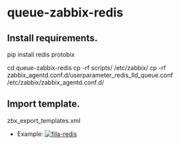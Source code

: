 # queue-zabbix-redis

## Install requirements.
 pip install redis protobix

 cd queue-zabbix-redis
 cp -rf scripts/ /etc/zabbix/
 cp -rf zabbix_agentd.conf.d/userparameter_redis_lld_queue.conf /etc/zabbix/zabbix_agentd.conf.d/
 
## Import  template.
 zbx_export_templates.xml
 
 
 - Example:
 <a href="https://ibb.co/b3VFBbr"><img src="https://i.ibb.co/wLq7WcK/fila-redis.png" alt="fila-redis" border="0"></a>
